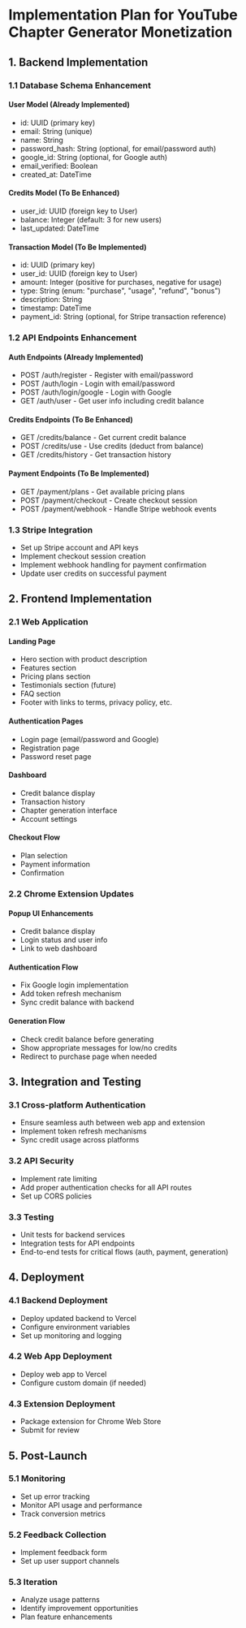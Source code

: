 # Implementation Plan for YouTube Chapter Generator Monetization

## 1. Backend Implementation

### 1.1 Database Schema Enhancement

#### User Model (Already Implemented)
- id: UUID (primary key)
- email: String (unique)
- name: String
- password_hash: String (optional, for email/password auth)
- google_id: String (optional, for Google auth)
- email_verified: Boolean
- created_at: DateTime

#### Credits Model (To Be Enhanced)
- user_id: UUID (foreign key to User)
- balance: Integer (default: 3 for new users)
- last_updated: DateTime

#### Transaction Model (To Be Implemented)
- id: UUID (primary key)
- user_id: UUID (foreign key to User)
- amount: Integer (positive for purchases, negative for usage)
- type: String (enum: "purchase", "usage", "refund", "bonus")
- description: String
- timestamp: DateTime
- payment_id: String (optional, for Stripe transaction reference)

### 1.2 API Endpoints Enhancement

#### Auth Endpoints (Already Implemented)
- POST /auth/register - Register with email/password
- POST /auth/login - Login with email/password
- POST /auth/login/google - Login with Google
- GET /auth/user - Get user info including credit balance

#### Credits Endpoints (To Be Enhanced)
- GET /credits/balance - Get current credit balance
- POST /credits/use - Use credits (deduct from balance)
- GET /credits/history - Get transaction history

#### Payment Endpoints (To Be Implemented)
- GET /payment/plans - Get available pricing plans
- POST /payment/checkout - Create checkout session
- POST /payment/webhook - Handle Stripe webhook events

### 1.3 Stripe Integration
- Set up Stripe account and API keys
- Implement checkout session creation
- Implement webhook handling for payment confirmation
- Update user credits on successful payment

## 2. Frontend Implementation

### 2.1 Web Application

#### Landing Page
- Hero section with product description
- Features section
- Pricing plans section
- Testimonials section (future)
- FAQ section
- Footer with links to terms, privacy policy, etc.

#### Authentication Pages
- Login page (email/password and Google)
- Registration page
- Password reset page

#### Dashboard
- Credit balance display
- Transaction history
- Chapter generation interface
- Account settings

#### Checkout Flow
- Plan selection
- Payment information
- Confirmation

### 2.2 Chrome Extension Updates

#### Popup UI Enhancements
- Credit balance display
- Login status and user info
- Link to web dashboard

#### Authentication Flow
- Fix Google login implementation
- Add token refresh mechanism
- Sync credit balance with backend

#### Generation Flow
- Check credit balance before generating
- Show appropriate messages for low/no credits
- Redirect to purchase page when needed

## 3. Integration and Testing

### 3.1 Cross-platform Authentication
- Ensure seamless auth between web app and extension
- Implement token refresh mechanisms
- Sync credit usage across platforms

### 3.2 API Security
- Implement rate limiting
- Add proper authentication checks for all API routes
- Set up CORS policies

### 3.3 Testing
- Unit tests for backend services
- Integration tests for API endpoints
- End-to-end tests for critical flows (auth, payment, generation)

## 4. Deployment

### 4.1 Backend Deployment
- Deploy updated backend to Vercel
- Configure environment variables
- Set up monitoring and logging

### 4.2 Web App Deployment
- Deploy web app to Vercel
- Configure custom domain (if needed)

### 4.3 Extension Deployment
- Package extension for Chrome Web Store
- Submit for review

## 5. Post-Launch

### 5.1 Monitoring
- Set up error tracking
- Monitor API usage and performance
- Track conversion metrics

### 5.2 Feedback Collection
- Implement feedback form
- Set up user support channels

### 5.3 Iteration
- Analyze usage patterns
- Identify improvement opportunities
- Plan feature enhancements
